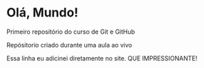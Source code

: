 # Olá, Mundo!
 Primeiro repositório do curso de Git e GitHub

 Repósitorio criado durante uma aula ao vivo

Essa linha eu adicinei diretamente no site. QUE IMPRESSIONANTE!

